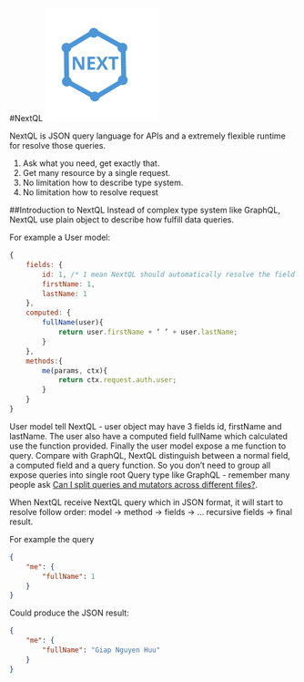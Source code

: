 #NextQL ![nextql logo](images/nextql.png)

NextQL is JSON query language for APIs and a extremely flexible runtime for resolve those queries.
1. Ask what you need, get exactly that. 
2. Get many resource by a single request.
3. No limitation how to describe type system.
4. No limitation how to resolve request

##Introduction to NextQL
Instead of complex type system like GraphQL, NextQL use plain object to describe how fulfill data queries.

For example a User model:
```js
{
    fields: {
        id: 1, /* 1 mean NextQL should automatically resolve the field type */
        firstName: 1,
        lastName: 1
    },
    computed: {
        fullName(user){
            return user.firstName + ‘ ’ + user.lastName;
        }
    },
    methods:{
        me(params, ctx){
            return ctx.request.auth.user;
        }   
    }
}
```
User model tell NextQL - user object may have 3 fields id, firstName and lastName. The user also have a computed field fullName which calculated use the function provided. Finally the user model expose a me function to query. Compare with GraphQL, NextQL distinguish between a normal field, a computed field and a query function. So you don’t need to group all expose queries into single root Query type like GraphQL - remember many people ask [Can I split queries and mutators across different files?](https://github.com/apollographql/graphql-tools/issues/186).

When NextQL receive NextQL query which in JSON format, it will start to resolve follow order: model -> method -> fields -> ... recursive fields -> final result.

For example the query
```json
{
    "me": {
        "fullName": 1
    }
}
```

Could produce the JSON result:
```json
{
    "me": {
        "fullName": "Giap Nguyen Huu"
    }
}
```

